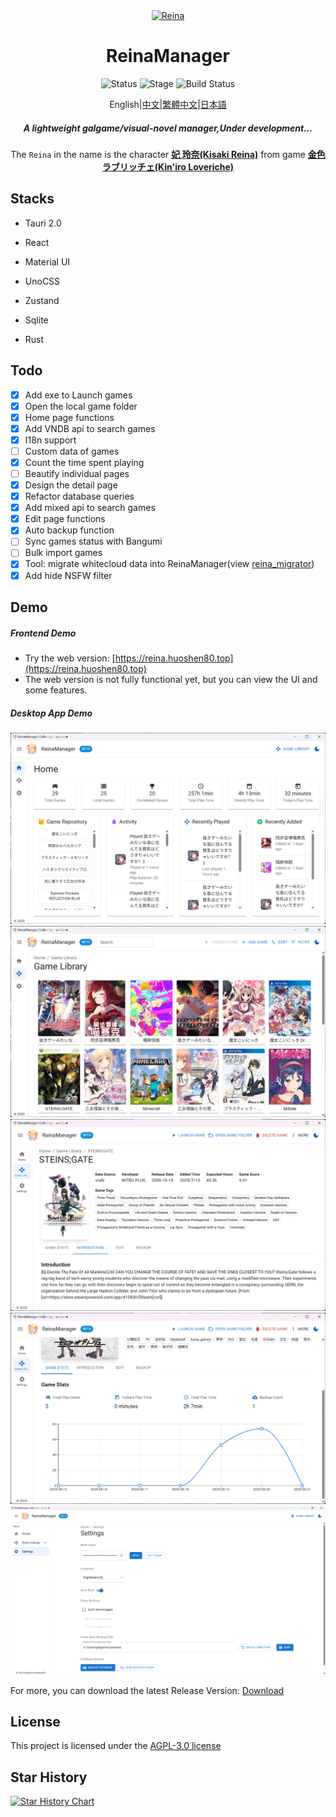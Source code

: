 <div align="center">
  <div style="width:200px">
    <a href="https://vndb.org/c64303">
      <img src="src-tauri/icons/reina.png" alt="Reina">
    </a>
  </div>

<h1>ReinaManager</h1>

![Status](https://img.shields.io/badge/status-active-brightgreen) ![Stage](https://img.shields.io/badge/stage-beta-blue) ![Build Status](https://github.com/huoshen80/ReinaManager/actions/workflows/build.yml/badge.svg)

<p align="center">English|<a href="./README.zh_CN.md">中文</a>|<a href="./README.zh_TW.md">繁體中文</a>|<a href="./README.ja_JP.md">日本語</a></p>

<h5>A lightweight galgame/visual-novel manager,Under development...</h5>

The `Reina` in the name is the character <a href="https://vndb.org/c64303"><b>妃 玲奈(Kisaki Reina)</b></a> from game <a href="https://vndb.org/v21852"><b>金色ラブリッチェ(Kin'iro Loveriche)</b></a>

</div>

## Stacks

- Tauri 2.0

- React

- Material UI

- UnoCSS

- Zustand

- Sqlite

- Rust

## Todo

- [x] Add exe to Launch games
- [x] Open the local game folder
- [x] Home page functions
- [x] Add VNDB api to search games
- [x] I18n support
- [ ] Custom data of games
- [x] Count the time spent playing
- [ ] Beautify individual pages
- [x] Design the detail page
- [x] Refactor database queries
- [x] Add mixed api to search games
- [x] Edit page functions
- [x] Auto backup function
- [ ] Sync games status with Bangumi
- [ ] Bulk import games
- [x] Tool: migrate whitecloud data into ReinaManager(view [reina_migrator](https://github.com/huoshen80/reina_migrator))
- [x] Add hide NSFW filter

## Demo
##### Frontend Demo
- Try the web version: [https://reina.huoshen80.top](https://reina.huoshen80.top)
- The web version is not fully functional yet, but you can view the UI and some features.

##### Desktop App Demo

![Home](screenshots/home.png)
![Library](screenshots/library.png)
![Detail](screenshots/detail.png)
![Stats](screenshots/stats.png)
![Setting](screenshots/setting.png)

For more, you can download the latest Release Version: [Download](https://github.com/huoshen80/ReinaManager/releases)

## License

This project is licensed under the [AGPL-3.0 license](https://github.com/huoshen80/ReinaManager#AGPL-3.0-1-ov-file)

## Star History

[![Star History Chart](https://api.star-history.com/svg?repos=huoshen80/ReinaManager&type=Date)](https://star-history.com/#huoshen80/ReinaManager&Date)



